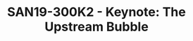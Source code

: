 ---
categories:
- san19
description: SOC vendors are often regarded as not being good open source citizens.
  &nbsp;They tend to work downstream with upstream being an afterthought -- if its
  even being thought of at all. &nbsp;This is contrary to open source community practices
  and can cause friction when engineers operating in these different modes try to
  interact. &nbsp;There are often good reasons, and sometimes not-so-good reasons,
  for this type of behavior. &nbsp;In this talk I will attempt to give more insight
  into why SOC vendors are downstream-focused, what types of issues motivate this
  behavior, and how we can better bridge these ecosystems to "pop the bubble".
image:
  featured: 'true'
  path: /assets/images/featured-images/san19/SAN19-300K2.png
session_attendee_num: '91'
session_id: SAN19-300K2
session_room: Pacific Room (Keynote)
session_slot:
  end_time: '2019-09-25 11:00:00'
  start_time: '2019-09-25 10:30:00'
session_speakers:
- speaker_bio: Bryan Huntsman is a Senior Director at the Qualcomm Innovation Center
    and is responsible for Linux Kernel development on Qualcomm Snapdragon processors
    for mobile and IoT markets. &nbsp;Over the past decade, he has set up a team of
    engineers and engineering processes that contributed to the launch of billions
    of Android devices. Prior to joining Qualcomm, Bryan spent 10 years in the telecommunications
    industry working as a SW/FW developer for embedded, real-time systems. Bryan has
    a B.S in Computer Engineering from the University of Florida.
  speaker_company: Qualcomm Innovation Center
  speaker_image: /assets/images/speakers/san19/bryan-huntsman.jpg
  speaker_location: ''
  speaker_name: Bryan Huntsman
  speaker_position: Sr Director
  speaker_url: ''
  speaker_username: bryanh
session_track: Keynote
tag: session
tags:
- Open Source Development
title: 'SAN19-300K2 - Keynote: The Upstream Bubble'
---